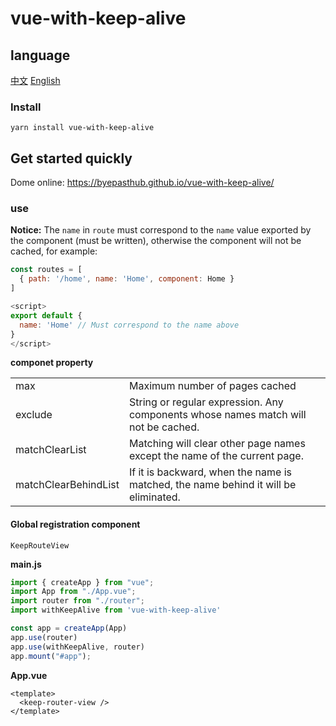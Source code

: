 # vue-with-keep-alive

## language
<a href="./README.md">中文</a>
<a href="./README_en-US.md">English</a></br>

### Install
```
yarn install vue-with-keep-alive
```

## Get started quickly
Dome online: <a href="https://byepasthub.github.io/vue-with-keep-alive/">https://byepasthub.github.io/vue-with-keep-alive/</a>
### use
**Notice:**
The `name` in `route` must correspond to the `name` value exported by the component (must be written), otherwise the component will not be cached, for example:
```js
const routes = [
  { path: '/home', name: 'Home', component: Home }
]

<script>
export default {
  name: 'Home' // Must correspond to the name above
}
</script>
```

**componet property**
<table class="table table-bordered table-striped table-condensed">
  <tr>
    <td>max</td>
	  <td>Maximum number of pages cached</td>
  </tr>
  <tr>
    <td>exclude</td>
	  <td>String or regular expression. Any components whose names match will not be cached.</td>
  </tr>
  <tr>
    <td>matchClearList</td>
	  <td>Matching will clear other page names except the name of the current page.</td>
  </tr>
  <tr>
    <td>matchClearBehindList</td>
	  <td>If it is backward, when the name is matched, the name behind it will be eliminated.</td>
  </tr>
</table>

#### Global registration component
`KeepRouteView`

**main.js**
```js
import { createApp } from "vue";
import App from "./App.vue";
import router from "./router";
import withKeepAlive from 'vue-with-keep-alive'

const app = createApp(App)
app.use(router)
app.use(withKeepAlive, router)
app.mount("#app");
```

**App.vue**
```vue
<template>
  <keep-router-view />
</template>
```